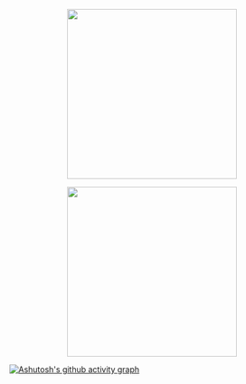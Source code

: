 <p align="center">
    <img width="300px" src="https://github-readme-stats.vercel.app/api?username=hanasa2023&theme=react&show_icons=true"></img>
</p>
<p align="center">
    <img width="300px" src="https://github-readme-stats.vercel.app/api/top-langs/?username=hanasa2023&theme=react&layout=compact&langs_count=6&hide=vim%20snippet,javascript,css,makefile"></img>
</p>

[![Ashutosh's github activity graph](https://github-readme-activity-graph.vercel.app/graph?username=hanasa2023&theme=react)](https://github.com/ashutosh00710/github-readme-activity-graph)